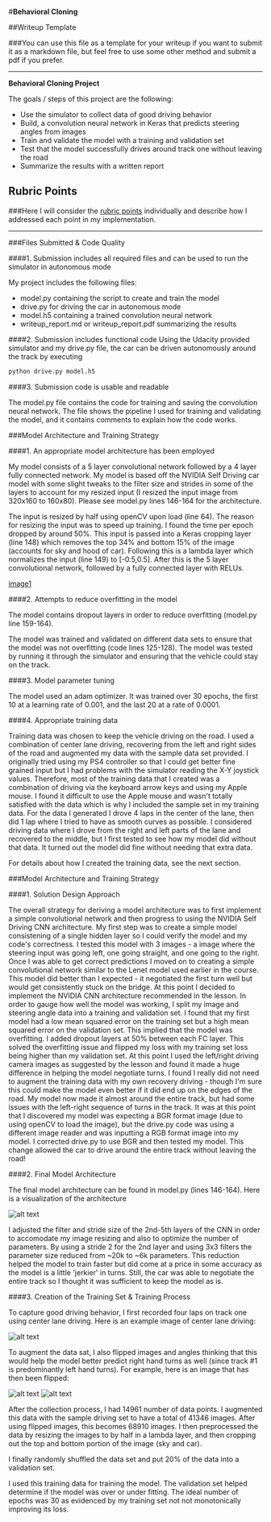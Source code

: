 #**Behavioral Cloning** 

##Writeup Template

###You can use this file as a template for your writeup if you want to submit it as a markdown file, but feel free to use some other method and submit a pdf if you prefer.

---

**Behavioral Cloning Project**

The goals / steps of this project are the following:
* Use the simulator to collect data of good driving behavior
* Build, a convolution neural network in Keras that predicts steering angles from images
* Train and validate the model with a training and validation set
* Test that the model successfully drives around track one without leaving the road
* Summarize the results with a written report


[//]: # (Image References)

[image1]: ./examples/model.png "Model Visualization"
[image2]: ./examples/normal_driving.jpg "Normal Driving"
[image3]: ./examples/left_turn.jpg "Left turn Image"
[image4]: ./examples/left_turn_flipped.jpg "Flipped Image"

## Rubric Points
###Here I will consider the [rubric points](https://review.udacity.com/#!/rubrics/432/view) individually and describe how I addressed each point in my implementation.  

---
###Files Submitted & Code Quality

####1. Submission includes all required files and can be used to run the simulator in autonomous mode

My project includes the following files:
* model.py containing the script to create and train the model
* drive.py for driving the car in autonomous mode
* model.h5 containing a trained convolution neural network 
* writeup_report.md or writeup_report.pdf summarizing the results

####2. Submission includes functional code
Using the Udacity provided simulator and my drive.py file, the car can be driven autonomously around the track by executing 
```sh
python drive.py model.h5
```

####3. Submission code is usable and readable

The model.py file contains the code for training and saving the convolution neural network. The file shows the pipeline I used for training and validating the model, and it contains comments to explain how the code works.

###Model Architecture and Training Strategy

####1. An appropriate model architecture has been employed

My model consists of a 5 layer convolutional network followed by a 4 layer fully connected network.  My model is based off the NVIDIA Self Driving car model with some slight tweaks to the filter size and strides in some of the layers to account for my resized input (I resized the input image from 320x160 to 160x80).  Please see model.py lines 146-164 for the architecture.

The input is resized by half using openCV upon load (line 64). The reason for resizing the input was to speed up training. I found the time per epoch dropped by around 50%. This input is passed into a Keras cropping layer (line 148) which removes the top 34% and bottom 15% of the image (accounts for sky and hood of car). Following this is a lambda layer which normalizes the input (line 149) to [-0.5,0.5].  After this is the 5 layer convolutional network, followed by a fully connected layer with RELUs.

[image1]

####2. Attempts to reduce overfitting in the model

The model contains dropout layers in order to reduce overfitting (model.py line 159-164). 

The model was trained and validated on different data sets to ensure that the model was not overfitting (code lines 125-128). The model was tested by running it through the simulator and ensuring that the vehicle could stay on the track.

####3. Model parameter tuning

The model used an adam optimizer.  It was trained over 30 epochs, the first 10 at a learning rate of 0.001, and the last 20 at a rate of 0.0001.  

####4. Appropriate training data

Training data was chosen to keep the vehicle driving on the road. I used a combination of center lane driving, recovering from the left and right sides of the road and augmented my data with the sample data set provided.  I originally tried using my PS4 controller so that I could get better fine grained input but I had problems with the simulator reading the X-Y joystick values.  Therefore, most of the training data that I created was a combination of driving via the keyboard arrow keys and using my Apple mouse.  I found it difficult to use the Apple mouse and wasn't totally satisfied with the data which is why I included the sample set in my training data.  For the data I generated I drove 4 laps in the center of the lane, then did 1 lap where I tried to have as smooth curves as possible.  I considered driving data where I drove from the right and left parts of the lane and recovered to the middle, but I first tested to see how my model did without that data. It turned out the model did fine without needing that extra data.

For details about how I created the training data, see the next section. 

###Model Architecture and Training Strategy

####1. Solution Design Approach

The overall strategy for deriving a model architecture was to first implement a simple convolutional network and then progress to using the NVIDIA Self Driving CNN architecture.  My first step was to create a simple model consistening of a single hidden layer so I could verify the  model and my code's correctness.  I tested this model with 3 images - a image where the steering input was going left, one going straight, and one going to the right.  Once I was able to get correct predictions I moved on to creating a simple convolutional network similar to the Lenet model used earlier in the course.  This model did better than I expected - it negotiated the first turn well but would get consistently stuck on the bridge.  At this point I decided to implement the NVIDIA CNN architecture recommended in the lesson. 
  In order to gauge how well the model was working, I split my image and steering angle data into a training and validation set. I found that my first model had a low mean squared error on the training set but a high mean squared error on the validation set. This implied that the model was overfitting. I added dropout layers at 50% between each FC layer.  This solved the overfitting issue and flipped my loss with my training set loss being higher than my validation set. 
  At this point I used the left/right driving camera images as suggested by the lesson and found it made a huge difference in helping the model negotiate turns. I found I really did not need to augment the training data with my own recovery driving - though I'm sure this could make the model even better if it did end up on the edges of the road.
  My model now made it almost around the entire track, but had some issues with the left-right sequence of turns in the track.  It was at this point that I discovered my model was expecting a BGR format image (due to using openCV to load the image), but the drive.py code was using a different image reader and was inputting a RGB format image into my model.  I corrected drive.py to use BGR and then tested my model.  This change allowed the car to drive around the entire track without leaving the road!

####2. Final Model Architecture

The final model architecture can be found in model.py (lines 146-164). Here is a visualization of the architecture

![alt text][image1]

I adjusted the filter and stride size of the 2nd-5th layers of the CNN in order to accomodate my image resizing and also to optimize the number of parameters.  By using a stride 2 for the 2nd layer and using 3x3 filters the parameter size reduced from ~20k to ~6k parameters.  This reduction helped the model to train faster but did come at a price in some accuracy as the model is a little 'jerkier' in turns.  Still, the car was able to negotiate the entire track so I thought it was sufficient to keep the model as is.

####3. Creation of the Training Set & Training Process

To capture good driving behavior, I first recorded four laps on track one using center lane driving. Here is an example image of center lane driving:

![alt text][image2]

To augment the data sat, I also flipped images and angles thinking that this would help the model better predict right hand turns as well (since track #1 is predominantly left hand turns). For example, here is an image that has then been flipped:

![alt text][image3]
![alt text][image4]


After the collection process, I had 14961 number of data points. I augmented this data with the sample driving set to have a total of 41346 images. After using flipped images, this becomes 68910 images.  I then preprocessed the data by resizing the images to by half in a lambda layer, and then cropping out the top and bottom portion of the image (sky and car).  

I finally randomly shuffled the data set and put 20% of the data into a validation set. 

I used this training data for training the model. The validation set helped determine if the model was over or under fitting. The ideal number of epochs was 30 as evidenced by my training set not not monotonically improving its loss.  
